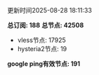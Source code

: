 更新时间2025-08-28 18:11:33

**总订阅: 188**
**总节点: 42508**
- vless节点: 17925
- hysteria2节点: 19

**google ping有效节点: 191**
